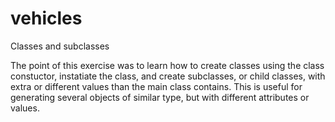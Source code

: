 # vehicles
Classes and subclasses

The point of this exercise was to learn how to create classes using the class constuctor, instatiate the class, and create subclasses, or child classes, with extra or different values than the main class contains. This is useful for generating several objects of similar type, but with different attributes or values.
